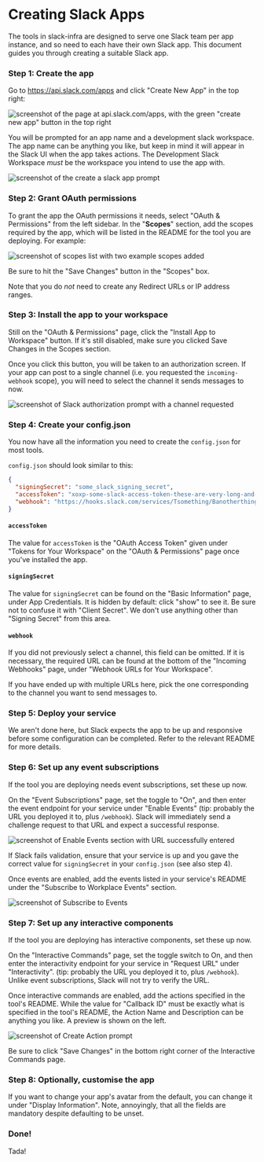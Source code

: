 # Creating Slack Apps

The tools in slack-infra are designed to serve one Slack team per app instance, and so need to
each have their own Slack app. This document guides you through creating a suitable Slack app.

### Step 1: Create the app

Go to https://api.slack.com/apps and click "Create New App" in the top right:

![screenshot of the page at api.slack.com/apps, with the green "create new app" button in the top right](./images/create-new-app.png)

You will be prompted for an app name and a development slack workspace. The app name can be anything
you like, but keep in mind it will appear in the Slack UI when the app takes actions. The
Development Slack Workspace _must_ be the workspace you intend to use the app with.

![screenshot of the create a slack app prompt](./images/create-a-slack-app.png)

### Step 2: Grant OAuth permissions

To grant the app the OAuth permissions it needs, select "OAuth & Permissions" from the left sidebar.
In the "**Scopes**" section, add the scopes required by the app, which will be listed in the README
for the tool you are deploying. For example:

![screenshot of scopes list with two example scopes added](./images/scopes.png)

Be sure to hit the "Save Changes" button in the "Scopes" box.

Note that you do _not_ need to create any Redirect URLs or IP address ranges.

### Step 3: Install the app to your workspace

Still on the "OAuth & Permissions" page, click the "Install App to Workspace" button. If it's still
disabled, make sure you clicked Save Changes in the Scopes section.

Once you click this button, you will be taken to an authorization screen. If your app can post to
a single channel (i.e. you requested the `incoming-webhook` scope), you will need to select the
channel it sends messages to now.

![screenshot of Slack authorization prompt with a channel requested](./images/authorize.png)

### Step 4: Create your config.json

You now have all the information you need to create the `config.json` for most tools.

`config.json` should look similar to this:

```json
{
  "signingSecret": "some_slack_signing_secret",
  "accessToken": "xoxp-some-slack-access-token-these-are-very-long-and-start-with-xoxp",
  "webhook": "https://hooks.slack.com/services/Tsomething/Banotherthing/somerandomsecret"
}
```

#### `accessToken`

The value for `accessToken` is the "OAuth Access Token" given under "Tokens for Your Workspace"
on the "OAuth & Permissions" page once you've installed the app.

#### `signingSecret`

The value for `signingSecret` can be found on the "Basic Information" page, under App Credentials.
It is hidden by default: click "show" to see it. Be sure not to confuse it with "Client Secret".
We don't use anything  other than "Signing Secret" from this area.

#### `webhook`

If you did not previously select a channel, this field can be omitted. If it is necessary, the
required URL can be found at the bottom of the "Incoming Webhooks" page, under "Webhook URLs for
Your Workspace".

If you have ended up with multiple URLs here, pick the one corresponding to the channel you want to
send messages to.

### Step 5: Deploy your service

We aren't done here, but Slack expects the app to be up and responsive before some configuration
can be completed. Refer to the relevant README for more details.

### Step 6: Set up any event subscriptions

If the tool you are deploying needs event subscriptions, set these up now.

On the "Event Subscriptions"
page, set the toggle to "On", and then enter the event endpoint for your service under "Enable Events"
(tip: probably the URL you deployed it to, plus `/webhook`). Slack will immediately send a challenge
request to that URL and expect a successful response.

![screenshot of Enable Events section with URL successfully entered](./images/events-url.png)

If Slack fails validation, ensure that your service is up and you gave the correct value for
`signingSecret` in your `config.json` (see also step 4).

Once events are enabled, add the events listed in your service's README under the "Subscribe to
Workplace Events" section.

![screenshot of Subscribe to Events](./images/subscibe-to-events.png)

### Step 7: Set up any interactive components

If the tool you are deploying has interactive components, set these up now. 

On the "Interactive Commands" page, set the toggle switch to On, and then enter the interactivity
endpoint for your service in "Request URL" under "Interactivity". (tip: probably the URL you deployed
it to, plus `/webhook`). Unlike event subscriptions, Slack will not try to verify the URL.

Once interactive commands are enabled, add the actions specified in the tool's README. While the
value for "Callback ID" must be exactly what is specified in the tool's README, the Action Name and
Description can be anything you like. A preview is shown on the left.

![screenshot of Create Action prompt](./images/create-action.png)

Be sure to click "Save Changes" in the bottom right corner of the Interactive Commands page.

### Step 8: Optionally, customise the app

If you want to change your app's avatar from the default, you can change it under "Display
Information". Note, annoyingly, that all the fields are mandatory despite defaulting to be unset.

### Done!

Tada!
